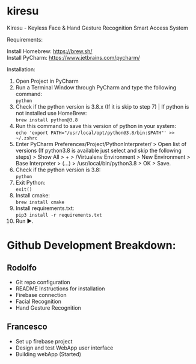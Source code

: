 # kiresu
Kiresu - Keyless Face &amp; Hand Gesture Recognition Smart Access System

Requirements:

Install Homebrew: https://brew.sh/  
Install PyCharm: https://www.jetbrains.com/pycharm/

Installation:

  1. Open Project in PyCharm
  2. Run a Terminal Window through PyCharm and type the following command:  
  ```python```
  3. Check if the python version is 3.8.x (If it is skip to step 7) | If python is not installed use HomeBrew:  
  ```brew install python@3.8```
  4. Run this command to save this version of python in your system:  
  ```echo 'export PATH="/usr/local/opt/python@3.8/bin:$PATH"' >> ~/.zshrc```
  5. Enter PyCharm Preferences/Project/PythonInterpreter/ > Open list of versions (If python3.8 is available just select and skip the following steps) > Show All > + > /Virtualenv Environment > New Environment > Base Interpreter > (...) > /usr/local/bin/python3.8 > OK > Save.
  6. Check if the python version is 3.8:  
  ```python```
  7. Exit Python:  
  ```exit()```
  8. Install cmake:  
  ```brew install cmake```
  9. Install requirements.txt:  
  ```pip3 install -r requirements.txt```
  10. Run ►. 

# Github Development Breakdown:

Rodolfo
- 
- Git repo configuration
- README Instructions for installation
- Firebase connection
- Facial Recognition
- Hand Gesture Recognition

Francesco
-
- Set up firebase project
- Design and test WebApp user interface
- Building webApp (Started)
  
